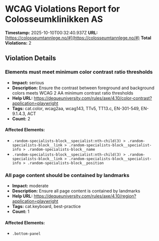# WCAG Violations Report for Colosseumklinikken AS

**Timestamp:** 2025-10-10T00:32:40.937Z
**URL:** [https://colosseumtannlege.no/#](https://colosseumtannlege.no/#)
**Total Violations:** 2

## Violation Details

### Elements must meet minimum color contrast ratio thresholds

- **Impact:** serious
- **Description:** Ensure the contrast between foreground and background colors meets WCAG 2 AA minimum contrast ratio thresholds
- **Help URL:** https://dequeuniversity.com/rules/axe/4.10/color-contrast?application=playwright
- **Tags:** cat.color, wcag2aa, wcag143, TTv5, TT13.c, EN-301-549, EN-9.1.4.3, ACT
- **Count:** 2

#### Affected Elements:

- `.random-specialists-block__specialist:nth-child(3) > .random-specialists-block__link > .random-specialists-block__specialist-info > .random-specialists-block__name`
- `.random-specialists-block__specialist:nth-child(3) > .random-specialists-block__link > .random-specialists-block__specialist-info > .random-specialists-block__position`

### All page content should be contained by landmarks

- **Impact:** moderate
- **Description:** Ensure all page content is contained by landmarks
- **Help URL:** https://dequeuniversity.com/rules/axe/4.10/region?application=playwright
- **Tags:** cat.keyboard, best-practice
- **Count:** 1

#### Affected Elements:

- `.bottom-panel`
